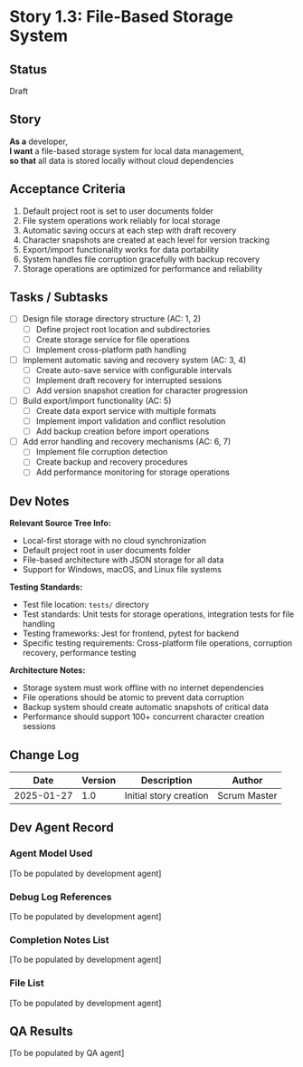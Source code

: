 # Story 1.3: File-Based Storage System

## Status
Draft

## Story
**As a** developer,  
**I want** a file-based storage system for local data management,  
**so that** all data is stored locally without cloud dependencies

## Acceptance Criteria
1. Default project root is set to user documents folder
2. File system operations work reliably for local storage
3. Automatic saving occurs at each step with draft recovery
4. Character snapshots are created at each level for version tracking
5. Export/import functionality works for data portability
6. System handles file corruption gracefully with backup recovery
7. Storage operations are optimized for performance and reliability

## Tasks / Subtasks
- [ ] Design file storage directory structure (AC: 1, 2)
  - [ ] Define project root location and subdirectories
  - [ ] Create storage service for file operations
  - [ ] Implement cross-platform path handling
- [ ] Implement automatic saving and recovery system (AC: 3, 4)
  - [ ] Create auto-save service with configurable intervals
  - [ ] Implement draft recovery for interrupted sessions
  - [ ] Add version snapshot creation for character progression
- [ ] Build export/import functionality (AC: 5)
  - [ ] Create data export service with multiple formats
  - [ ] Implement import validation and conflict resolution
  - [ ] Add backup creation before import operations
- [ ] Add error handling and recovery mechanisms (AC: 6, 7)
  - [ ] Implement file corruption detection
  - [ ] Create backup and recovery procedures
  - [ ] Add performance monitoring for storage operations

## Dev Notes
**Relevant Source Tree Info:**
- Local-first storage with no cloud synchronization
- Default project root in user documents folder
- File-based architecture with JSON storage for all data
- Support for Windows, macOS, and Linux file systems

**Testing Standards:**
- Test file location: `tests/` directory
- Test standards: Unit tests for storage operations, integration tests for file handling
- Testing frameworks: Jest for frontend, pytest for backend
- Specific testing requirements: Cross-platform file operations, corruption recovery, performance testing

**Architecture Notes:**
- Storage system must work offline with no internet dependencies
- File operations should be atomic to prevent data corruption
- Backup system should create automatic snapshots of critical data
- Performance should support 100+ concurrent character creation sessions

## Change Log
| Date | Version | Description | Author |
|------|---------|-------------|---------|
| 2025-01-27 | 1.0 | Initial story creation | Scrum Master |

## Dev Agent Record

### Agent Model Used
[To be populated by development agent]

### Debug Log References
[To be populated by development agent]

### Completion Notes List
[To be populated by development agent]

### File List
[To be populated by development agent]

## QA Results
[To be populated by QA agent]
